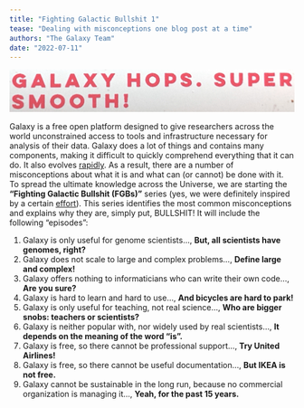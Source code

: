 ```yaml
---
title: "Fighting Galactic Bullshit 1"
tease: "Dealing with misconceptions one blog post at a time"
authors: "The Galaxy Team"
date: "2022-07-11"
---
```


![galaxy hops, super smooth](hops.jpg)

Galaxy is a free open platform designed to give researchers across the world unconstrained access to tools and infrastructure necessary for analysis of their data. Galaxy does a lot of things and contains many components, making it difficult to quickly comprehend everything that it can do. It also evolves [rapidly](https://docs.galaxyproject.org/en/master/releases/index.html). As a result, there are a number of misconceptions about what it is and what can (or cannot) be done with it. To spread the ultimate knowledge across the Universe, we are starting the **“Fighting Galactic Bullshit (FGBs)”** series (yes, we were definitely inspired by a certain [effort](https://www.callingbullshit.org/)). This series identifies the most common misconceptions and explains why they are, simply put, BULLSHIT! It will include the following “episodes”:

1. Galaxy is only useful for genome scientists…, **But, all scientists have genomes, right?**
2. Galaxy does not scale to large and complex problems…, **Define large and complex!**
3. Galaxy offers nothing to informaticians who can write their own code…, **Are you sure?**
4. Galaxy is hard to learn and hard to use…, **And bicycles are hard to park!**
5. Galaxy is only useful for teaching, not real science…, **Who are bigger snobs: teachers or scientists?**
6. Galaxy is neither popular with, nor widely used by real scientists…, **It depends on the meaning of the word “is”.**
7. Galaxy is free, so there cannot be professional support…, **Try United Airlines!**
8. Galaxy is free, so there cannot be useful documentation…, **But IKEA is not free.**
9. Galaxy cannot be sustainable in the long run, because no commercial organization is managing it…, **Yeah, for the past 15 years.**

